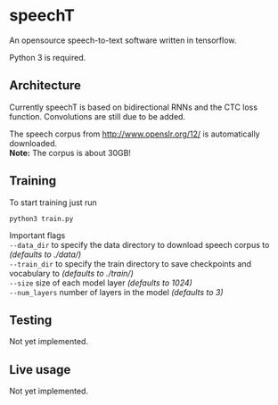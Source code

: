 # speechT
An opensource speech-to-text software written in tensorflow.

Python 3 is required.

## Architecture
Currently speechT is based on bidirectional RNNs and the CTC loss function.
Convolutions are still due to be added.

The speech corpus from http://www.openslr.org/12/ is automatically downloaded.  
**Note:** The corpus is about 30GB!

## Training
To start training just run
```
python3 train.py
```

Important flags  
`--data_dir` to specify the data directory to download speech corpus to *(defaults to ./data/)*  
`--train_dir` to specify the train directory to save checkpoints and vocabulary to *(defaults to ./train/)*  
`--size` size of each model layer *(defaults to 1024)*  
`--num_layers` number of layers in the model *(defaults to 3)*  

## Testing

Not yet implemented.

## Live usage

Not yet implemented.
